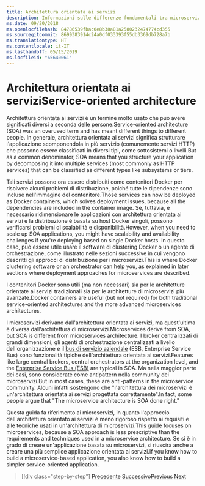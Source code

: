 ```yaml
---
title: Architettura orientata ai servizi
description: Informazioni sulle differenze fondamentali tra microservizi e architettura orientata ai servizi.
ms.date: 09/20/2018
ms.openlocfilehash: 84786539fbac0e8b38a81a2580232474774cd355
ms.sourcegitcommit: 8699383914c24a0df033393f55db3369db728a7b
ms.translationtype: HT
ms.contentlocale: it-IT
ms.lasthandoff: 05/15/2019
ms.locfileid: "65640061"
---
```

# <a name="service-oriented-architecture"></a><span data-ttu-id="d6f60-103">Architettura orientata ai servizi</span><span class="sxs-lookup"><span data-stu-id="d6f60-103">Service-oriented architecture</span></span>

<span data-ttu-id="d6f60-104">Architettura orientata ai servizi è un termine molto usato che può avere significati diversi a seconda delle persone.</span><span class="sxs-lookup"><span data-stu-id="d6f60-104">Service-oriented architecture (SOA) was an overused term and has meant different things to different people.</span></span> <span data-ttu-id="d6f60-105">In generale, architettura orientata ai servizi significa strutturare l'applicazione scomponendola in più servizio (comunemente servizi HTTP) che possono essere classificati in diversi tipi, come sottosistemi o livelli.</span><span class="sxs-lookup"><span data-stu-id="d6f60-105">But as a common denominator, SOA means that you structure your application by decomposing it into multiple services (most commonly as HTTP services) that can be classified as different types like subsystems or tiers.</span></span>

<span data-ttu-id="d6f60-106">Tali servizi possono ora essere distribuiti come contenitori Docker per risolvere alcuni problemi di distribuzione, poiché tutte le dipendenze sono incluse nell'immagine del contenitore.</span><span class="sxs-lookup"><span data-stu-id="d6f60-106">Those services can now be deployed as Docker containers, which solves deployment issues, because all the dependencies are included in the container image.</span></span> <span data-ttu-id="d6f60-107">Se, tuttavia, è necessario ridimensionare le applicazioni con architettura orientata ai servizi e la distribuzione è basata su host Docker singoli, possono verificarsi problemi di scalabilità e disponibilità.</span><span class="sxs-lookup"><span data-stu-id="d6f60-107">However, when you need to scale up SOA applications, you might have scalability and availability challenges if you're deploying based on single Docker hosts.</span></span> <span data-ttu-id="d6f60-108">In questo caso, può essere utile usare il software di clustering Docker o un agente di orchestrazione, come illustrato nelle sezioni successive in cui vengono descritti gli approcci di distribuzione per i microservizi.</span><span class="sxs-lookup"><span data-stu-id="d6f60-108">This is where Docker clustering software or an orchestrator can help you, as explained in later sections where deployment approaches for microservices are described.</span></span>

<span data-ttu-id="d6f60-109">I contenitori Docker sono utili (ma non necessari) sia per le architetture orientate ai servizi tradizionali sia per le architetture di microservizi più avanzate.</span><span class="sxs-lookup"><span data-stu-id="d6f60-109">Docker containers are useful (but not required) for both traditional service-oriented architectures and the more advanced microservices architectures.</span></span>

<span data-ttu-id="d6f60-110">I microservizi derivano dall'architettura orientata ai servizi, ma quest'ultima è diversa dall'architettura di microservizi.</span><span class="sxs-lookup"><span data-stu-id="d6f60-110">Microservices derive from SOA, but SOA is different from microservices architecture.</span></span> <span data-ttu-id="d6f60-111">I broker centralizzati di grandi dimensioni, gli agenti di orchestrazione centralizzati a livello dell'organizzazione e il [bus di servizio aziendale](https://en.wikipedia.org/wiki/Enterprise_service_bus) (ESB, Enterprise Service Bus) sono funzionalità tipiche dell'architettura orientata ai servizi.</span><span class="sxs-lookup"><span data-stu-id="d6f60-111">Features like large central brokers, central orchestrators at the organization level, and the [Enterprise Service Bus (ESB)](https://en.wikipedia.org/wiki/Enterprise_service_bus) are typical in SOA.</span></span> <span data-ttu-id="d6f60-112">Ma nella maggior parte dei casi, sono considerate come antipattern nella community dei microservizi.</span><span class="sxs-lookup"><span data-stu-id="d6f60-112">But in most cases, these are anti-patterns in the microservice community.</span></span> <span data-ttu-id="d6f60-113">Alcuni infatti sostengono che "l'architettura dei microservizi è un'architettura orientata ai servizi progettata correttamente".</span><span class="sxs-lookup"><span data-stu-id="d6f60-113">In fact, some people argue that "The microservice architecture is SOA done right."</span></span>

<span data-ttu-id="d6f60-114">Questa guida fa riferimento ai microservizi, in quanto l'approccio dell'architettura orientato ai servizi è meno rigoroso rispetto ai requisiti e alle tecniche usati in un'architettura di microservizi.</span><span class="sxs-lookup"><span data-stu-id="d6f60-114">This guide focuses on microservices, because a SOA approach is less prescriptive than the requirements and techniques used in a microservice architecture.</span></span> <span data-ttu-id="d6f60-115">Se si è in grado di creare un'applicazione basata su microservizi, si riuscirà anche a creare una più semplice applicazione orientata ai servizi.</span><span class="sxs-lookup"><span data-stu-id="d6f60-115">If you know how to build a microservice-based application, you also know how to build a simpler service-oriented application.</span></span>

>[!div class="step-by-step"]
><span data-ttu-id="d6f60-116">[Precedente](docker-application-state-data.md)
>[Successivo](microservices-architecture.md)</span><span class="sxs-lookup"><span data-stu-id="d6f60-116">[Previous](docker-application-state-data.md)
[Next](microservices-architecture.md)</span></span>
